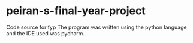 # peiran-s-final-year-project
Code source for fyp
The program was written using the python language and the IDE used was pycharm.
